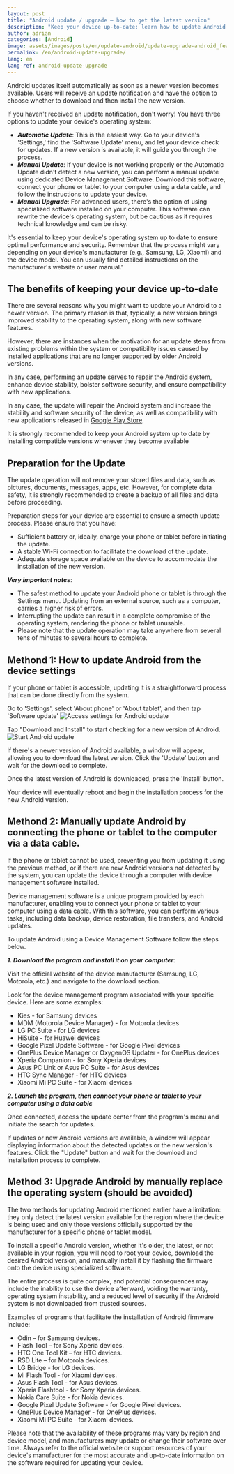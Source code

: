 ```yaml
---
layout: post
title: "Android update / upgrade – how to get the latest version"
description: "Keep your device up-to-date: learn how to update Android from the settings, how to update it manually via a computer, and how to do a full upgrade of the system"
author: adrian
categories: [Android]
image: assets/images/posts/en/update-android/update-upgrade-android_featured.jpg
permalink: /en/android-update-upgrade/
lang: en
lang-ref: android-update-upgrade
---
```


Android updates itself automatically as soon as a newer version becomes available. Users will receive an update notification and have the option to choose whether to download and then install the new version.

If you haven't received an update notification, don't worry! You have three options to update your device's operating system:
- ***Automatic Update***: This is the easiest way. Go to your device's 'Settings,' find the 'Software Update' menu, and let your device check for updates. If a new version is available, it will guide you through the process.
- ***Manual Update***: If your device is not working properly or the Automatic Update didn't detect a new version, you can perform a manual update using dedicated Device Management Software. Download this software, connect your phone or tablet to your computer using a data cable, and follow the instructions to update your device.
- ***Manual Upgrade***: For advanced users, there's the option of using specialized software installed on your computer. This software can rewrite the device's operating system, but be cautious as it requires technical knowledge and can be risky.

It's essential to keep your device's operating system up to date to ensure optimal performance and security. Remember that the process might vary depending on your device's manufacturer (e.g., Samsung, LG, Xiaomi) and the device model. You can usually find detailed instructions on the manufacturer's website or user manual."

## The benefits of keeping your device up-to-date

There are several reasons why you might want to update your Android to a newer version. The primary reason is that, typically, a new version brings improved stability to the operating system, along with new software features.

However, there are instances when the motivation for an update stems from existing problems within the system or compatibility issues caused by installed applications that are no longer supported by older Android versions.

In any case, performing an update serves to repair the Android system, enhance device stability, bolster software security, and ensure compatibility with new applications.

In any case, the update will repair the Android system and increase the stability and software security of the device, as well as compatibility with new applications released in [Google Play Store](https://playgist.com/en/find-play-store-to-install-apps/).

It is strongly recommended to keep your Android system up to date by installing compatible versions whenever they become available

## Preparation for the Update

The update operation will not remove your stored files and data, such as pictures, documents, messages, apps, etc. However, for complete data safety, it is strongly recommended to create a backup of all files and data before proceeding.

Preparation steps for your device are essential to ensure a smooth update process. Please ensure that you have:
- Sufficient battery or, ideally, charge your phone or tablet before initiating the update.
- A stable Wi-Fi connection to facilitate the download of the update.
- Adequate storage space available on the device to accommodate the installation of the new version.

***Very important notes***:
- The safest method to update your Android phone or tablet is through the Settings menu. Updating from an external source, such as a computer, carries a higher risk of errors.
- Interrupting the update can result in a complete compromise of the operating system, rendering the phone or tablet unusable.
- Please note that the update operation may take anywhere from several tens of minutes to several hours to complete.

## Methond 1: How to update Android from the device settings

If your phone or tablet is accessible, updating it is a straightforward process that can be done directly from the system.

Go to 'Settings', select 'About phone' or 'About tablet', and then tap 'Software update'
<img alt="Access settings for Android update" title="Access settings for Android update" class="article-image large-width-img" src="{{site.baseurl}}/assets/images/posts/en/update-android/access-update-settings-android.jpg">

Tap "Download and Install" to start checking for a new version of Android.
<img alt="Start Android update" title="Start Android update" class="article-image large-width-img" src="{{site.baseurl}}/assets/images/posts/en/update-android/android-software-update.jpg">

If there's a newer version of Android available, a window will appear, allowing you to download the latest version. Click the 'Update' button and wait for the download to complete.

Once the latest version of Android is downloaded, press the 'Install' button.

Your device will eventually reboot and begin the installation process for the new Android version.

## Methond 2: Manually update Android by connecting the phone or tablet to the computer via a data cable.

If the phone or tablet cannot be used, preventing you from updating it using the previous method, or if there are new Android versions not detected by the system, you can update the device through a computer with device management software installed.

Device management software is a unique program provided by each manufacturer, enabling you to connect your phone or tablet to your computer using a data cable. With this software, you can perform various tasks, including data backup, device restoration, file transfers, and Android updates.

To update Android using a Device Management Software follow the steps below.

***1. Download the program and install it on your computer***:

Visit the official website of the device manufacturer (Samsung, LG, Motorola, etc.) and navigate to the download section.

Look for the device management program associated with your specific device. Here are some examples:
- Kies - for Samsung devices
- MDM (Motorola Device Manager) - for Motorola devices
- LG PC Suite - for LG devices
- HiSuite - for Huawei devices
- Google Pixel Update Software - for Google Pixel devices
- OnePlus Device Manager or OxygenOS Updater - for OnePlus devices
- Xperia Companion - for Sony Xperia devices
- Asus PC Link or Asus PC Suite - for Asus devices
- HTC Sync Manager - for HTC devices
- Xiaomi Mi PC Suite - for Xiaomi devices

***2. Launch the program, then connect your phone or tablet to your computer using a data cable***

Once connected, access the update center from the program's menu and initiate the search for updates.

If updates or new Android versions are available, a window will appear displaying information about the detected updates or the new version's features. Click the "Update" button and wait for the download and installation process to complete.

## Method 3: Upgrade Android by manually replace the operating system (should be avoided)

The two methods for updating Android mentioned earlier have a limitation: they only detect the latest version available for the region where the device is being used and only those versions officially supported by the manufacturer for a specific phone or tablet model.

To install a specific Android version, whether it's older, the latest, or not available in your region, you will need to root your device, download the desired Android version, and manually install it by flashing the firmware onto the device using specialized software.

The entire process is quite complex, and potential consequences may include the inability to use the device afterward, voiding the warranty, operating system instability, and a reduced level of security if the Android system is not downloaded from trusted sources.

Examples of programs that facilitate the installation of Android firmware include:
- Odin – for Samsung devices.
- Flash Tool – for Sony Xperia devices.
- HTC One Tool Kit – for HTC devices.
- RSD Lite – for Motorola devices.
- LG Bridge - for LG devices.
- Mi Flash Tool - for Xiaomi devices.
- Asus Flash Tool - for Asus devices.
- Xperia Flashtool - for Sony Xperia devices.
- Nokia Care Suite - for Nokia devices.
- Google Pixel Update Software - for Google Pixel devices.
- OnePlus Device Manager - for OnePlus devices.
- Xiaomi Mi PC Suite - for Xiaomi devices.

Please note that the availability of these programs may vary by region and device model, and manufacturers may update or change their software over time. Always refer to the official website or support resources of your device's manufacturer for the most accurate and up-to-date information on the software required for updating your device.
